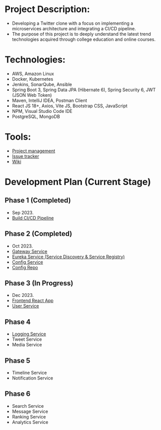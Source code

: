 # Project Description:

- Developing a Twitter clone with a focus on implementing a microservices architecture and integrating a CI/CD pipeline.
- The purpose of this project is to deeply understand the latest trend technologies acquired through college education and online courses.

# Technologies:

- AWS, Amazon Linux
- Docker, Kubernetes
- Jenkins, SonarQube, Ansible
- Spring Boot 3, Spring Data JPA (Hibernate 6), Spring Security 6, JWT (JSON Web Token)
- Maven, IntelliJ IDEA, Postman Client
- React JS 18+, Axios, Vite JS, Bootstrap CSS, JavaScript
- NPM, Visual Studio Code IDE
- PostgreSQL, MongoDB

# Tools:

- [Project management](https://github.com/users/jamongx/projects/3)
- [Issue tracker](https://github.com/jamongx/twitter-clone/issues)
- [Wiki](https://github.com/jamongx/twitter-clone/wiki)

# Development Plan (Current Stage)

## Phase 1 (Completed)

- Sep 2023.
- [Build CI/CD Pipeline](https://github.com/jamongx/twitter-clone/wiki/build-CI-CD-pipeline)

## Phase 2 (Completed)

- Oct 2023.
- [Gateway Service](https://github.com/jamongx/twitter-clone/tree/main/twitter-clone-gateway-service)
- [Eureka Service (Service Discovery & Service Registry)](https://github.com/jamongx/twitter-clone/tree/main/twitter-clone-eureka-service)
- [Config Service](https://github.com/jamongx/twitter-clone/tree/main/twitter-clone-config-service)
- [Config Repo](https://github.com/jamongx/twitter-clone/tree/main/config-repo)

## Phase 3 (In Progress)

- Dec 2023.
- [Frontend React App](https://github.com/jamongx/twitter-clone/tree/main/twitter-clone-react)
- [User Service](https://github.com/jamongx/twitter-clone/tree/main/twitter-clone-user-service)

## Phase 4

- [Logging Service](https://github.com/jamongx/twitter-clone/tree/main/twitter-clone-logging-service)
- Tweet Service
- Media Service

## Phase 5

- Timeline Service
- Notification Service

## Phase 6

- Search Service
- Message Service
- Ranking Service
- Analytics Service
